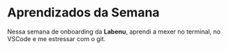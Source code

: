 # Aprendizados da Semana

Nessa semana de onboarding da **Labenu**, aprendi a mexer no terminal, no VSCode e me estressar com o git.